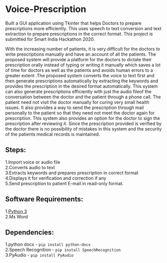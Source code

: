 # Voice-Prescription
Built a GUI application using Tkinter that helps Doctors to prepare prescriptions more efficiently. This uses speech to text conversion and text extraction to prepare prescriptions in the correct format. This project is submitted for Smart India Hackathon 2020. 

With the increasing number of patients, it is very difficult for the doctors to write prescriptions manually and have an account of all the patients. The proposed system will provide a platform for the doctors to dictate their prescription orally instead of typing or writing it manually which saves a lot of time for doctors as well as the patients and avoids human errors to a greater extent .The proposed system converts the voice to text first and then generate prescriptions automatically by extracting the keywords and provides the prescription in the desired format automatically. This system can also generate prescriptions efficiently with just the audio fileof the conversation between the doctor and the patient through a phone call. The patient need not visit the doctor manually for curing very small health issues. It also provides a way to send the prescription through mail personally to the patient so that they need not meet the doctor again for prescription. This system also provides an option for the doctor to sign the prescription after reviewing it. Since the prescription provided is verified by the doctor there is no possibility of mistakes in this system and the security of the patients medical records is maintained.

## Steps:
  1.Import voice or audio file<br>
  2.Converts audio to text<br>
  3.Extracts keywords and prepares prescription in correct format<br>
  4.Displays it for verification and correction if any<br>
  5.Send prescription to patient E-mail in read-only format.<br>
 
## Software Requirements:
  1.[Python 3](https://www.python.org/ftp/python/3.8.1/python-3.8.1.exe)<br>
  2.Ms Word<br>
 
 ## Dependencies:  
  1.python docx - `pip install python-docx`<br>
  2.Speech Recognition - `pip install SpeechRecognition`<br>
  3.PyAudio - `pip install PyAudio`<br>
  
 
 

